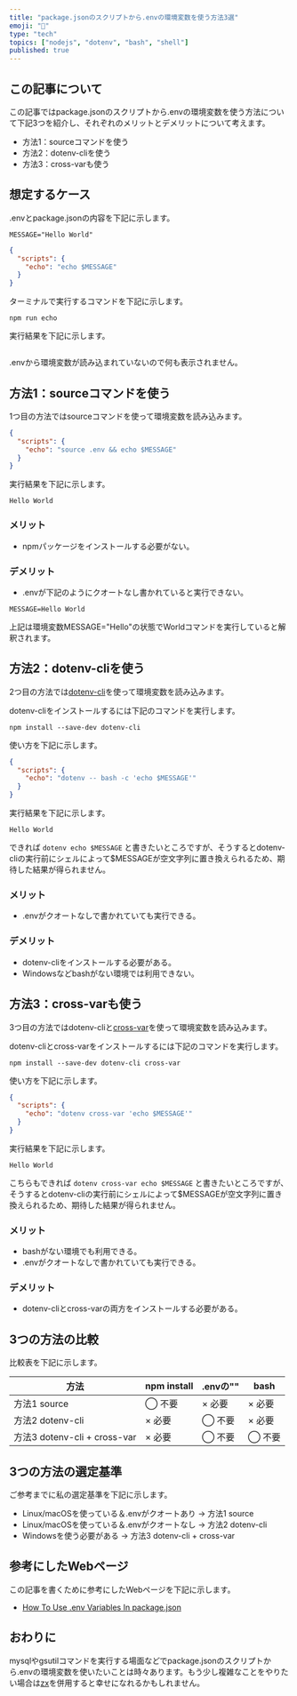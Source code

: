```yaml
---
title: "package.jsonのスクリプトから.envの環境変数を使う方法3選"
emoji: "🌳"
type: "tech"
topics: ["nodejs", "dotenv", "bash", "shell"]
published: true
---
```


## この記事について

この記事ではpackage.jsonのスクリプトから.envの環境変数を使う方法について下記3つを紹介し、それぞれのメリットとデメリットについて考えます。

- 方法1：sourceコマンドを使う
- 方法2：dotenv-cliを使う
- 方法3：cross-varも使う


## 想定するケース

.envとpackage.jsonの内容を下記に示します。

```:.env
MESSAGE="Hello World"
```

```json:package.json
{
  "scripts": {
    "echo": "echo $MESSAGE"
  }
}
```

ターミナルで実行するコマンドを下記に示します。

```shell
npm run echo
```

実行結果を下記に示します。

```

```

.envから環境変数が読み込まれていないので何も表示されません。



## 方法1：sourceコマンドを使う

1つ目の方法ではsourceコマンドを使って環境変数を読み込みます。

```json:package.json
{
  "scripts": {
    "echo": "source .env && echo $MESSAGE"
  }
}
```

実行結果を下記に示します。

```
Hello World
```

### メリット

- npmパッケージをインストールする必要がない。

### デメリット

- .envが下記のようにクオートなし書かれていると実行できない。

```:.env
MESSAGE=Hello World
```

上記は環境変数MESSAGE="Hello"の状態でWorldコマンドを実行していると解釈されます。



## 方法2：dotenv-cliを使う

2つ目の方法では[dotenv-cli](https://www.npmjs.com/package/dotenv-cli)を使って環境変数を読み込みます。

dotenv-cliをインストールするには下記のコマンドを実行します。

```shell
npm install --save-dev dotenv-cli
```

使い方を下記に示します。

```json:package.json
{
  "scripts": {
    "echo": "dotenv -- bash -c 'echo $MESSAGE'"
  }
}
```

実行結果を下記に示します。

```
Hello World
```

できれば `dotenv echo $MESSAGE` と書きたいところですが、そうするとdotenv-cliの実行前にシェルによって$MESSAGEが空文字列に置き換えられるため、期待した結果が得られません。

### メリット

- .envがクオートなしで書かれていても実行できる。

### デメリット

- dotenv-cliをインストールする必要がある。
- Windowsなどbashがない環境では利用できない。



## 方法3：cross-varも使う

3つ目の方法ではdotenv-cliと[cross-var](https://www.npmjs.com/package/cross-var)を使って環境変数を読み込みます。

dotenv-cliとcross-varをインストールするには下記のコマンドを実行します。

```shell
npm install --save-dev dotenv-cli cross-var
```

使い方を下記に示します。

```json:package.json
{
  "scripts": {
    "echo": "dotenv cross-var 'echo $MESSAGE'"
  }
}
```

実行結果を下記に示します。

```
Hello World
```

こちらもできれば `dotenv cross-var echo $MESSAGE` と書きたいところですが、そうするとdotenv-cliの実行前にシェルによって$MESSAGEが空文字列に置き換えられるため、期待した結果が得られません。

### メリット

- bashがない環境でも利用できる。
- .envがクオートなしで書かれていても実行できる。

### デメリット

- dotenv-cliとcross-varの両方をインストールする必要がある。



## 3つの方法の比較

比較表を下記に示します。

| 方法 | npm install | .envの"" | bash |
| ---- | ---- | ---- | ---- |
| 方法1 source | ◯ 不要 | × 必要 | × 必要 |
| 方法2 dotenv-cli | × 必要 | ◯ 不要 | × 必要 |
| 方法3 dotenv-cli + cross-var | × 必要 | ◯ 不要 | ◯ 不要 |



## 3つの方法の選定基準

ご参考までに私の選定基準を下記に示します。

- Linux/macOSを使っている＆.envがクオートあり → 方法1 source
- Linux/macOSを使っている＆.envがクオートなし → 方法2 dotenv-cli
- Windowsを使う必要がある → 方法3 dotenv-cli + cross-var



## 参考にしたWebページ

この記事を書くために参考にしたWebページを下記に示します。

- [How To Use .env Variables In package.json](https://www.genui.com/resources/env-variables-json)



## おわりに

mysqlやgsutilコマンドを実行する場面などでpackage.jsonのスクリプトから.envの環境変数を使いたいことは時々あります。もう少し複雑なことをやりたい場合は[zx](https://github.com/google/zx)を併用すると幸せになれるかもしれません。
